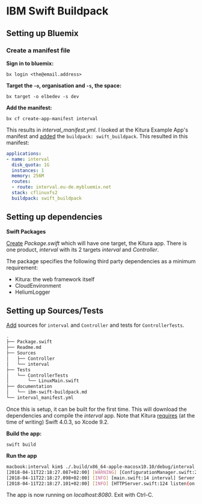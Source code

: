# IBM Swift Buildpack

## Setting up Bluemix

### Create a manifest file

**Sign in to bluemix:**

`bx login <the@email.address>`

**Target the `-o`, organisation and `-s`, the space:**

`bx target -o elbedev -s dev`

**Add the manifest:**

`bx cf create-app-manifest interval`

This results in _interval_manifest.yml_. I looked at the Kitura Example App's manifest and [added](465b57db983737cb4a47519e7857ab88bcbef96f) the `buildpack: swift_buildpack`. This resulted in this manifest:

```yaml
applications:
- name: interval
  disk_quota: 1G
  instances: 1
  memory: 256M
  routes:
  - route: interval.eu-de.mybluemix.net
  stack: cflinuxfs2
  buildpack: swift_buildpack
```

## Setting up dependencies

**Swift Packages**

[Create](d1abff1330e7a8c6edf0730d5ab13bfc09659042) _Package.swift_ which will have one target, the Kitura app. There is one product, _interval_ with its 2 targets _interval_ and _Controller_.

The package specifies the following third party dependencies as a minimum requirement:

- Kitura: the web framework itself
- CloudEnvironment
- HeliumLogger

## Setting up Sources/Tests

[Add](c8860fd6e8d40a4b87a8c6eb7603f956d820b643) sources for `interval` and `Controller` and tests for `ControllerTests`.

```bash
.
├── Package.swift
├── Readme.md
├── Sources
│   ├── Controller
│   └── interval
├── Tests
│   └── ControllerTests
│       └── LinuxMain.swift
├── documentation
│   └── ibm-swift-buildpack.md
└── interval_manifest.yml
```

Once this is setup, it can be built for the first time. This will download the dependencies and compile the _interval_ app. Note that Kitura [requires](73ae4d07f08eaffefd327f591f220bb00ee98469) (at the time of writing) Swift 4.0.3, so Xcode 9.2.

**Build the app:**

`swift build`

**Run the app**

```bash
macbook:interval kim$ ./.build/x86_64-apple-macosx10.10/debug/interval
[2018-04-11T22:18:27.087+02:00] [WARNING] [ConfigurationManager.swift:261 load(url:deserializerName:)] Unable to load data from URL /Users/kim/Development/interval/config/mappings.json
[2018-04-11T22:18:27.098+02:00] [INFO] [main.swift:14 interval] Server will be started on 'http://localhost:8080'.
[2018-04-11T22:18:27.101+02:00] [INFO] [HTTPServer.swift:124 listen(on:)] Listening on port 8080

```

The app is now running on _localhost:8080_. Exit with Ctrl-C.
